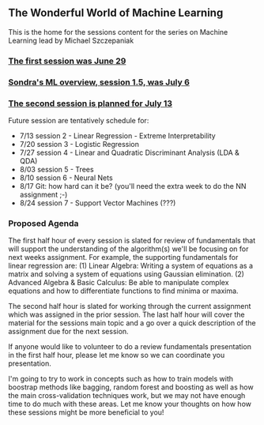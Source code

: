 ## The Wonderful World of Machine Learning
This is the home for the sessions content for the series on Machine Learning lead by Michael Szczepaniak

### [The first session was June 29](https://www.meetup.com/Fort-Collins-Data-Science/events/240483138/)
### [Sondra's ML overview, session 1.5, was July 6](https://www.meetup.com/Fort-Collins-Data-Science/events/240982515/)
### [The second session is planned for July 13](https://www.meetup.com/Fort-Collins-Data-Science/events/241236268/)

Future session are tentatively schedule for:

- 7/13 session 2 - Linear Regression - Extreme Interpretability
- 7/20 session 3 - Logistic Regression  
- 7/27 session 4 - Linear and Quadratic Discriminant Analysis (LDA & QDA)  
- 8/03 session 5 - Trees  
- 8/10 session 6 - Neural Nets  
- 8/17 Git: how hard can it be? (you'll need the extra week to do the NN assignment ;-)  
- 8/24 session 7 - Support Vector Machines (???)

### Proposed Agenda

The first half hour of every session is slated for review of fundamentals that will support the understanding of the algorithm(s) we'll be focusing on for next weeks assignment. For example, the supporting fundamentals for linear regression are: (1) Linear Algebra: Writing a system of equations as a matrix and solving a system of equations using Gaussian elimination. (2) Advanced Algebra & Basic Calculus: Be able to manipulate complex equations and how to differentiate functions to find minima or maxima.

The second half hour is slated for working through the current assignment which was assigned in the prior session. The last half hour will cover the material for the sessions main topic and a go over a quick description of the assignment due for the next session.

If anyone would like to volunteer to do a review fundamentals presentation in the first half hour, please let me know so we can coordinate you presentation.

I'm going to try to work in concepts such as how to train models with boostrap methods like bagging, random forest and boosting as well as how the main cross-validation techniques work, but we may not have enough time to do much with these areas. Let me know your thoughts on how how these sessions might be more beneficial to you!